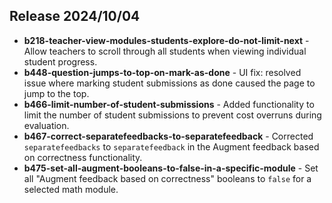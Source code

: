 ## Release 2024/10/04

- **b218-teacher-view-modules-students-explore-do-not-limit-next** - Allow teachers to scroll through all students when viewing individual student progress.
- **b448-question-jumps-to-top-on-mark-as-done** - UI fix: resolved issue where marking student submissions as done caused the page to jump to the top.
- **b466-limit-number-of-student-submissions** - Added functionality to limit the number of student submissions to prevent cost overruns during evaluation.
- **b467-correct-separatefeedbacks-to-separatefeedback** - Corrected `separatefeedbacks` to `separatefeedback` in the Augment feedback based on correctness functionality.
- **b475-set-all-augment-booleans-to-false-in-a-specific-module** - Set all "Augment feedback based on correctness" booleans to `false` for a selected math module.

